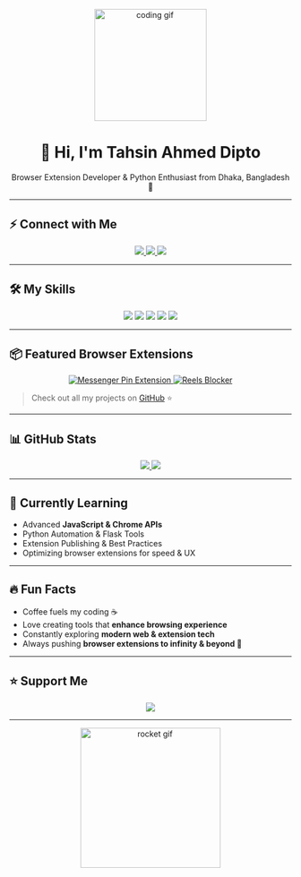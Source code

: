 <p align="center">
  <img src="https://media.giphy.com/media/3o7TKtnuHOHHUjR38Y/giphy.gif" width="200" alt="coding gif"/>
</p>

<h1 align="center" style="color: linear-gradient(90deg, #ff00cc, #3333ff);">
  👋 Hi, I'm Tahsin Ahmed Dipto
</h1>
<p align="center">
  Browser Extension Developer & Python Enthusiast from Dhaka, Bangladesh 🚀
</p>

---

## ⚡ Connect with Me

<p align="center">
  <a href="https://github.com/di9t0">
    <img src="https://img.shields.io/badge/GitHub-181717?style=for-the-badge&logo=github&logoColor=white"/>
  </a>
  <a href="https://facebook.com/diptoiguess">
    <img src="https://img.shields.io/badge/Facebook-1877F2?style=for-the-badge&logo=facebook&logoColor=white"/>
  </a>
  <a href="https://instagram.com/diptoriot">
    <img src="https://img.shields.io/badge/Instagram-E4405F?style=for-the-badge&logo=instagram&logoColor=white"/>
  </a>
</p>

---

## 🛠 My Skills

<p align="center">
  <img src="https://img.shields.io/badge/HTML5-E34F26?style=for-the-badge&logo=html5&logoColor=white" />
  <img src="https://img.shields.io/badge/CSS3-2965F1?style=for-the-badge&logo=css3&logoColor=white" />
  <img src="https://img.shields.io/badge/JavaScript-F7DF1E?style=for-the-badge&logo=javascript&logoColor=black" />
  <img src="https://img.shields.io/badge/Flask-000000?style=for-the-badge&logo=flask&logoColor=white" />
  <img src="https://img.shields.io/badge/Python-3776AB?style=for-the-badge&logo=python&logoColor=white" />
</p>

---

## 📦 Featured Browser Extensions

<p align="center">
  <a href="https://github.com/di9t0">
    <img src="https://img.shields.io/badge/Messenger%20Pin-FF6F61?style=for-the-badge&logo=messenger&logoColor=white" alt="Messenger Pin Extension"/>
  </a>
  <a href="https://github.com/di9t0">
    <img src="https://img.shields.io/badge/Reels%20Blocker-1DB954?style=for-the-badge&logo=facebook&logoColor=white" alt="Reels Blocker"/>
  </a>
</p>

> Check out all my projects on [GitHub](https://github.com/di9t0) ⭐  

---

## 📊 GitHub Stats

<p align="center">
  <a href="https://github.com/di9t0">
    <img src="https://github-readme-stats.vercel.app/api?username=di9t0&show_icons=true&theme=radical&count_private=true" />
  </a>
  <a href="https://github.com/di9t0">
    <img src="https://github-readme-stats.vercel.app/api/top-langs/?username=di9t0&layout=compact&theme=radical" />
  </a>
</p>

---

## 🌱 Currently Learning

- Advanced **JavaScript & Chrome APIs**  
- Python Automation & Flask Tools  
- Extension Publishing & Best Practices  
- Optimizing browser extensions for speed & UX  

---

## 🔥 Fun Facts

- Coffee fuels my coding ☕  
- Love creating tools that **enhance browsing experience**  
- Constantly exploring **modern web & extension tech**  
- Always pushing **browser extensions to infinity & beyond 🚀**  

---

## ⭐ Support Me

<p align="center">
  <a href="https://github.com/di9t0">
    <img src="https://img.shields.io/github/stars/di9t0?style=social"/>
  </a>
</p>

---

<p align="center">
  <img src="https://media.giphy.com/media/l0MYt5jPR6QX5pnqM/giphy.gif" width="250" alt="rocket gif"/>
</p>
